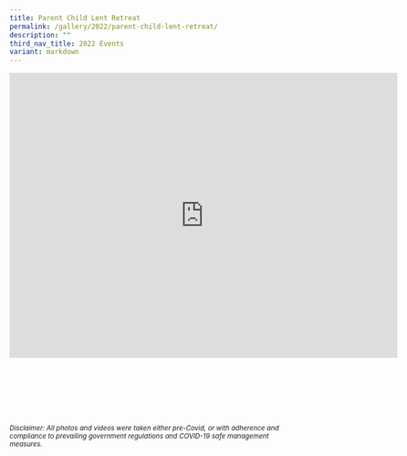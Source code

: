 ```yaml
---
title: Parent Child Lent Retreat
permalink: /gallery/2022/parent-child-lent-retreat/
description: ""
third_nav_title: 2022 Events
variant: markdown
---
```

<iframe allowfullscreen="true" height="499" width="680" frameborder="0" src="https://docs.google.com/presentation/d/e/2PACX-1vRLmIEedtcTLRCgZWuDcYQ9TOIv5LFB2Gk1D381AZa40b8gONi3gBt7AxxvycxAXZAWxiLRsTcQjRMt/embed?start=true&amp;loop=true&amp;delayms=3000"></iframe>


<br><br><br><br><br><br>
<sup>_Disclaimer: All photos and videos were taken either pre-Covid, or with adherence and compliance to prevailing government regulations and COVID-19 safe management measures._</sup>